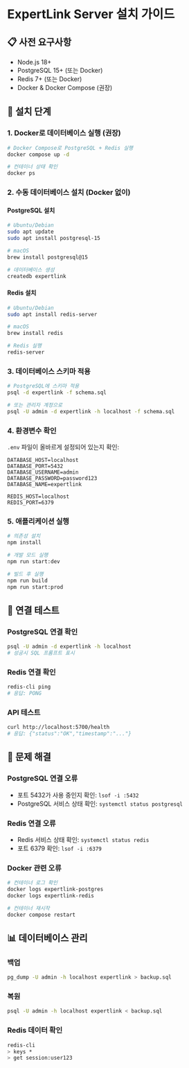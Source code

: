 # ExpertLink Server 설치 가이드

## 📋 사전 요구사항
- Node.js 18+ 
- PostgreSQL 15+ (또는 Docker)
- Redis 7+ (또는 Docker)
- Docker & Docker Compose (권장)

## 🚀 설치 단계

### 1. Docker로 데이터베이스 실행 (권장)
```bash
# Docker Compose로 PostgreSQL + Redis 실행
docker compose up -d

# 컨테이너 상태 확인
docker ps
```

### 2. 수동 데이터베이스 설치 (Docker 없이)

#### PostgreSQL 설치
```bash
# Ubuntu/Debian
sudo apt update
sudo apt install postgresql-15

# macOS
brew install postgresql@15

# 데이터베이스 생성
createdb expertlink
```

#### Redis 설치
```bash
# Ubuntu/Debian  
sudo apt install redis-server

# macOS
brew install redis

# Redis 실행
redis-server
```

### 3. 데이터베이스 스키마 적용
```bash
# PostgreSQL에 스키마 적용
psql -d expertlink -f schema.sql

# 또는 관리자 계정으로
psql -U admin -d expertlink -h localhost -f schema.sql
```

### 4. 환경변수 확인
`.env` 파일이 올바르게 설정되어 있는지 확인:
```env
DATABASE_HOST=localhost
DATABASE_PORT=5432
DATABASE_USERNAME=admin
DATABASE_PASSWORD=password123
DATABASE_NAME=expertlink

REDIS_HOST=localhost
REDIS_PORT=6379
```

### 5. 애플리케이션 실행
```bash
# 의존성 설치
npm install

# 개발 모드 실행
npm run start:dev

# 빌드 후 실행
npm run build
npm run start:prod
```

## 🔧 연결 테스트

### PostgreSQL 연결 확인
```bash
psql -U admin -d expertlink -h localhost
# 성공시 SQL 프롬프트 표시
```

### Redis 연결 확인  
```bash
redis-cli ping
# 응답: PONG
```

### API 테스트
```bash
curl http://localhost:5700/health
# 응답: {"status":"OK","timestamp":"..."}
```

## 🐛 문제 해결

### PostgreSQL 연결 오류
- 포트 5432가 사용 중인지 확인: `lsof -i :5432`
- PostgreSQL 서비스 상태 확인: `systemctl status postgresql`

### Redis 연결 오류  
- Redis 서비스 상태 확인: `systemctl status redis`
- 포트 6379 확인: `lsof -i :6379`

### Docker 관련 오류
```bash
# 컨테이너 로그 확인
docker logs expertlink-postgres
docker logs expertlink-redis

# 컨테이너 재시작
docker compose restart
```

## 📊 데이터베이스 관리

### 백업
```bash
pg_dump -U admin -h localhost expertlink > backup.sql
```

### 복원
```bash
psql -U admin -h localhost expertlink < backup.sql
```

### Redis 데이터 확인
```bash
redis-cli
> keys *
> get session:user123
```